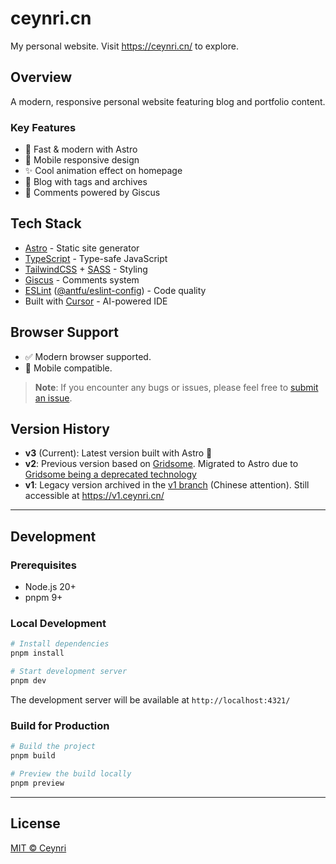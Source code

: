 # ceynri.cn

<!-- [![deploy workflow](https://github.com/ceynri/ceynri.cn/actions/workflows/deploy-website.yml/badge.svg)](https://github.com/ceynri/ceynri.cn/actions/workflows/deploy-website.yml) -->

My personal website. Visit <https://ceynri.cn/> to explore.

## Overview

A modern, responsive personal website featuring blog and portfolio content.

### Key Features

- 🚀 Fast & modern with Astro
- 📱 Mobile responsive design
- ✨ Cool animation effect on homepage
- 📝 Blog with tags and archives
- 💬 Comments powered by Giscus

<!--
### Structure

<details>
<summary>Home - A fancy single-screen page.</summary>

![Home](https://cdn.jsdelivr.net/gh/ceynri/assets@main/images/1624279447155-home.png)

Home logo and impression image add perspective effect for fun:

![perspective](https://cdn.jsdelivr.net/gh/ceynri/assets@main/images/1624284710324-move.gif)

</details>

<details>
<summary>Blog - The main part of the website. Chinese attention.</summary>

![Blog](https://cdn.jsdelivr.net/gh/ceynri/assets@main/images/1624279421290-blog.png)

</details>

<details>
<summary>Archive - Posts archived by year.</summary>

![archive](https://cdn.jsdelivr.net/gh/ceynri/assets@main/images/1624279909009-archive.png)

</details>

<details>
<summary>About - About me, about name, about...</summary>

![about](https://cdn.jsdelivr.net/gh/ceynri/assets@main/images/1624279861902-about.png)

</details>

<details>
<summary>Tags - Posts aggregated according to the contained tags.</summary>

![tag](https://cdn.jsdelivr.net/gh/ceynri/assets@main/images/1624279924010-tag.png)

</details>

TODO: floating image effect
-->

## Tech Stack

- [Astro](https://astro.build/) - Static site generator
- [TypeScript](https://www.typescriptlang.org/) - Type-safe JavaScript
- [TailwindCSS](https://tailwindcss.com/) + [SASS](https://sass-lang.com/) - Styling
- [Giscus](https://github.com/laymonage/giscus) - Comments system
- [ESLint](https://eslint.org/) ([@antfu/eslint-config](https://github.com/antfu/eslint-config)) - Code quality
- Built with [Cursor](https://www.cursor.com/) - AI-powered IDE
<!-- - [Github Action](https://github.com/ceynri/ceynri.cn/actions) -->

## Browser Support

- ✅ Modern browser supported.
- 📱 Mobile compatible.

> **Note**: If you encounter any bugs or issues, please feel free to [submit an issue](https://github.com/ceynri/ceynri.cn/issues).

## Version History

- **v3** (Current): Latest version built with Astro 🚀
- **v2**: Previous version based on [Gridsome](https://gridsome.org/). Migrated to Astro due to [Gridsome being a deprecated technology](https://github.com/gridsome/gridsome/issues/1684)
- **v1**: Legacy version archived in the [v1 branch](https://github.com/ceynri/ceynri.cn/tree/v1) (Chinese attention). Still accessible at <https://v1.ceynri.cn/>

---

## Development

### Prerequisites

- Node.js 20+
- pnpm 9+

### Local Development

```bash
# Install dependencies
pnpm install

# Start development server
pnpm dev
```

The development server will be available at `http://localhost:4321/`

### Build for Production

```bash
# Build the project
pnpm build

# Preview the build locally
pnpm preview
```

---

## License

[MIT © Ceynri](./LICENSE)
